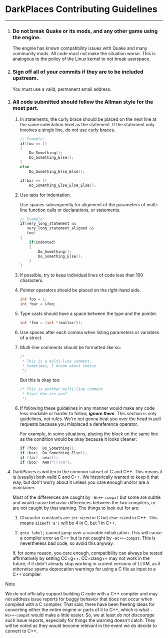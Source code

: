 # DarkPlaces Contributing Guidelines
-------------------------------------------------------------------------------

1. ### Do not break Quake or its mods, and any other game using the engine.

   The engine has known compatibility issues with Quake and many community
   mods. All code must not make the situation worse. This is analogous to the policy
   of the Linux kernel to not break userspace.

2. ### Sign off all of your commits if they are to be included upstream.

   You must use a valid, permanent email address.

2. ### All code submitted should follow the Allman style for the most part.

	1. In statements, the curly brace should be placed on the next line at the
	   same indentation level as the statement. If the statement only involves
	   a single line, do not use curly braces.

		```c
		// Example:
		if(foo == 1)
		{
			Do_Something();
			Do_Something_Else();
		}
		else
			Do_Something_Else_Else();

		if(bar == 1)
			Do_Something_Else_Else_Else();
		```

	2. Use tabs for indentation.

	   Use spaces subsequently for alignment of the
	   parameters of multi-line function calls or declarations, or statements.

		```c
		// Example:
		if(very_long_statement &&
		   very_long_statement_aligned &&
		   foo)
		{
			if(indented)
			{
				Do_Something();
				Do_Something_Else();
			}
		}
		```

	3. If possible, try to keep individual lines of code less than 100
	   characters.

	4. Pointer operators should be placed on the right-hand side.

		```c
		int foo = 1;
		int *bar = &foo;
		```

	5. Type casts should have a space between the type and the pointer.

		```c
		int *foo = (int *)malloc(5);
		```

	6. Use spaces after each comma when listing parameters or variables of a
	   struct.

	7. Multi-line comments should be formatted like so:

		```c
		/*
		 * This is a multi-line comment.
		 * Sometimes, I dream about cheese.
		 */
		```

	   But this is okay too:

		```c
		/* This is another multi-line comment.
		 * Hiya! How are you?
		 */
		```

	8. If following these guidelines in any manner would make any code less
	   readable or harder to follow, ***ignore them***. This section is only
	   guidelines, not rules. We're not gonna beat you over the head in pull
	   requests because you misplaced a dereference operator.

	   For example, in some situations, placing the block on the same line as
	   the condition would be okay because it looks cleaner:

		```c
		if (foo)  Do_Something();
		if (bar)  Do_Something_Else();
		if (far)  near();
		if (boo)  AHH("!!!\n");
		```

4. DarkPlaces is written in the common subset of C and C++. This means it is
   (usually) both valid C and C++. We historically wanted to keep it that way,
   but don't worry about it unless you care enough and/or are a maintainer.

   Most of the differences are caught by `-Wc++-compat` but some are subtle
   and would cause behavior differences between the two compilers, or are not
   caught by that warning. The things to look out for are:

	1. Character constants are `int`-sized in C but `char`-sized in C++. This
	   means `sizeof('a')` will be 4 in C, but 1 in C++.

	2. `goto label;` cannot jump over a variable initialization. This will
	   cause a compiler error as C++ but is not caught by `-Wc++-compat`.
	   This is nevertheless bad code, so avoid this anyway.

   If, for some reason, you care enough, compatibility can always be tested
   affirmatively by setting CC=g++. CC=clang++ may not work in the future, if
   it didn't already stop working in current versions of LLVM, as it otherwise
   spams deprecation warnings for using a C file as input to a C++ compiler.

> [!NOTE]
> We do not officially support building C code with a C++ compiler and may not
> address issue reports for buggy behavior that does not occur when compiled
> with a C compiler. That said, there have been fleeting ideas for converting
> either the entire engine or parts of it to C++, which is what `-Wc++-compat`
> would make a little easier. So, we at least *do not discourage* such issue
> reports, especially for things the warning doesn't catch. They will be noted
> as they would become relevant in the event we do decide to convert to C++.